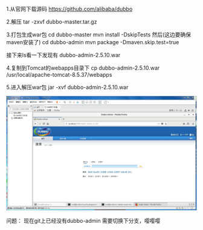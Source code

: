 1.从官网下载源码
https://github.com/alibaba/dubbo 

2.解压
tar -zxvf dubbo-master.tar.gz

3.打包生成war包
cd dubbo-master
mvn install -DskipTests
然后(这边要确保maven安装了)
cd dubbo-admin
mvn package -Dmaven.skip.test=true

接下来ls看一下发现有
dubbo-admin-2.5.10.war

4.复制到Tomcat的webapps目录下
cp dubbo-admin-2.5.10.war /usr/local/apache-tomcat-8.5.37/webapps

5.进入解压war包
jar -xvf dubbo-admin-2.5.10.war


![image](https://github.com/SerendipityH/Linux/blob/master/command/photo/dubbo.jpg)






问题：
现在git上已经没有dubbo-admin 需要切换下分支，嘤嘤嘤
